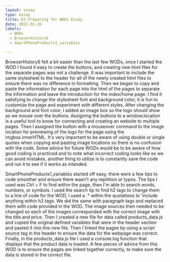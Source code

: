 ```yaml
---
layout: essay
type: essay
title: E3 Preparing for WODs Essay
date: 2022-01-26
labels:
  - WODs
  - BrowserHistory6
  - SmartPhoneProducts1_variables

---
```


BrowserHistory6 felt a bit easier than the last few WODs, once I started the WOD I found it easy to create the buttons, and creating new html files for the separate pages was not a challenge. It was important to include the same stylesheet to the header for all of the newly created html files to ensure there was no difference in formatting. Then we began to copy and paste the information for each page into the html of the pages to separate the information and leave the introduction for the index/home page. I find it satisfying to change the stylesheet font and background color, it is fun to customize the page and experiment with different styles. After changing the background and font color, I added an image box so the logo should show as we mouse over the buttons. Assigning the buttons to a window.location is a useful tool to know for connecting and creating an website to multiple pages. Then I assigned the button with a mouseover command to the image location for previewing of the logo for the page using the imgbox.innerHTML. It's very important to be aware of using double or single quotes when copying and pasting image locations so there is no confusion with the code. Some advice for future WODs would be to be aware of how good coding is practiced and to note what incorrect coding looks like so we can avoid mistakes, another thing to utilize is to constantly save the code and run it to see if it works as intended.

SmartPhoneProducts1_variables started off easy, there were a few tips to code smoother and ensure there wasn't any repitition or typos. The tips I used was Ctrl + F to find within the page, then I'm able to search words, numbers, or symbols. I used the search tip to find h2 tags to change them to a line of code for the WOD, I used a .* within the quotations to 'include anything within h2 tags. We did the same with paragraph tags and replaced them with code provided in the WOD. The image sources then needed to be changed so each of the images corresponded with the correct image with the title and price. Then I created a new file for data called products_data.js and copied the original defined varaibles that were in the header section and pasted it into this new file. Then I linked the pages by using a script source tag in the header to ensure the data for the webpage was correct. Finally, in the products_data.js file I used a console.log function that displays that the product data is loaded. A few pieces of advice from this WOD is to ensure the pages are linked together correctly, to make sure the data is stored in the correct file.